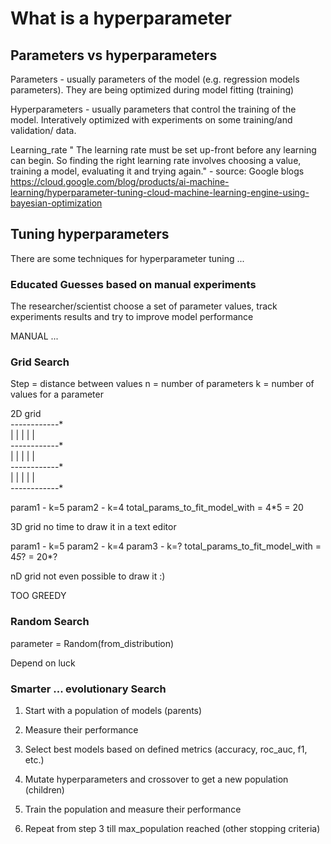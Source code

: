 # What is a hyperparameter

## Parameters vs hyperparameters

Parameters - usually parameters of the model (e.g. regression models parameters). They are being optimized during model fitting (training)

Hyperparameters - usually parameters that control the training of the model. Interatively optimized with experiments on some training/and validation/ data.

Learning_rate
" The learning rate must be set up-front before any learning can begin. So finding the right learning rate involves choosing a value, training a model, evaluating it and trying again." - source: Google blogs 
https://cloud.google.com/blog/products/ai-machine-learning/hyperparameter-tuning-cloud-machine-learning-engine-using-bayesian-optimization


## Tuning hyperparameters

There are some techniques for hyperparameter tuning ...

### Educated Guesses based on manual experiments

The researcher/scientist choose a set of parameter values, track experiments results and try to improve model performance

MANUAL ... 

### Grid Search

Step = distance between values
n = number of parameters
k = number of values for a parameter

2D grid  
*---*---*---*---*  
|   |   |   |   |  
*---*---*---*---*  
|   |   |   |   |  
*---*---*---*---*  
|   |   |   |   |  
*---*---*---*---*  

param1 - k=5
param2 - k=4
total_params_to_fit_model_with = 4*5 = 20

3D grid
no time to draw it in a text editor

param1 - k=5
param2 - k=4
param3 - k=?
total_params_to_fit_model_with = 4*5*? = 20*?


nD grid
not even possible to draw it :)

TOO GREEDY

### Random Search

parameter = Random(from_distribution)

Depend on luck

### Smarter ... evolutionary Search

1. Start with a population of models (parents)

2. Measure their performance

3. Select best models based on defined metrics (accuracy, roc_auc, f1, etc.)

4. Mutate hyperparameters and crossover to get a new population (children)

5. Train the population and measure their performance

6. Repeat from step 3 till max_population reached (other stopping criteria)

